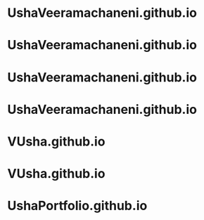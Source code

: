 # UshaVeeramachaneni.github.io
# UshaVeeramachaneni.github.io
# UshaVeeramachaneni.github.io
# UshaVeeramachaneni.github.io
# VUsha.github.io
# VUsha.github.io
# UshaPortfolio.github.io
